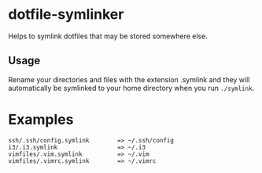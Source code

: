 # dotfile-symlinker

Helps to symlink dotfiles that may be stored somewhere else.

## Usage

Rename your directories and files with the extension .symlink
and they will automatically be symlinked to your home directory
when you run ```./symlink```.

# Examples
    ssh/.ssh/config.symlink        => ~/.ssh/config
    i3/.i3.symlink                 => ~/.i3
    vimfiles/.vim.symlink          => ~/.vim
    vimfiles/.vimrc.symlink        => ~/.vimrc
